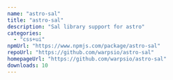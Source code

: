 ```yaml
---
name: "astro-sal"
title: "astro-sal"
description: "Sal library support for astro"
categories:
  - "css+ui"
npmUrl: "https://www.npmjs.com/package/astro-sal"
repoUrl: "https://github.com/warpsio/astro-sal"
homepageUrl: "https://github.com/warpsio/astro-sal"
downloads: 10
---
```

